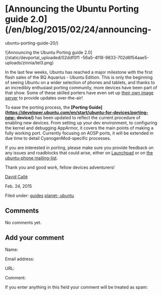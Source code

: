 





#  [Announcing the Ubuntu Porting guide 2.0](/en/blog/2015/02/24/announcing-
ubuntu-porting-guide-20/)

![Announcing the Ubuntu Porting guide 2.0](/static/devportal_uploaded/02ddf0f1
-56a5-4f18-9833-702d6f54aae5-uploads/zinnia/tel3.png)

In the last few weeks, Ubuntu has reached a major milestone with the first
flash sales of the BQ Aquarius - Ubuntu Edition. This is only the beginning of
seeing Ubuntu on a wider selection of phones and tablets, and thanks to an
incredibly enthusiast porting community, more devices have been part of that
show. Some of these skilled porters have even set up [their own image
server](http://system-image.tasemnice.eu/) to provide updates over-the-air!

To ease the porting process, the **[Porting
Guide](https://developer.ubuntu.com/en/start/ubuntu-for-devices/porting-new-
device/)** has been updated to reflect the current procedure of enabling new
devices. From setting up your dev environment, to configuring the kernel and
debugging AppArmor, it covers the main points of making a fully working port.
Currently focusing on AOSP ports, it will be extended in due time to detail
CyanogenMod-specific processes.

If you are interested in porting, please make sure you provide feedback on any
issues and roadblocks that could arise, either on
[Launchpad](https://bugs.launchpad.net/developer-ubuntu-com/+bugs) or on [the
ubuntu-phone mailing-list](https://lists.launchpad.net/ubuntu-phone/).

Thank you and good work, fellow devices adventurers!

[David Callé](/en/blog/authors/davidc3/)

Feb. 24, 2015

Filed under: [guides](/en/blog/tags/guides/) [planet-
ubuntu](/en/blog/tags/planet-ubuntu/)





## Comments

No comments yet.

## Add your comment

Name:

Email address:

URL:

Comment:

If you enter anything in this field your comment will be treated as spam:





